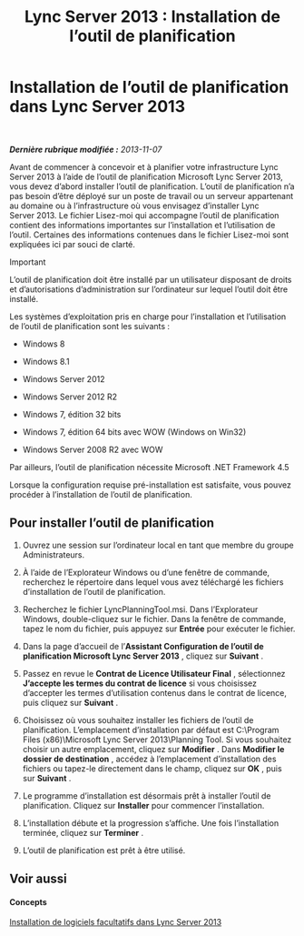 ﻿---
title: 'Lync Server 2013 : Installation de l’outil de planification'
TOCTitle: Installation de l’outil de planification
ms:assetid: ebdc9e26-4b22-4b02-85b9-7462bcfe7c93
ms:mtpsurl: https://technet.microsoft.com/fr-fr/library/Gg615046(v=OCS.15)
ms:contentKeyID: 53095554
ms.date: 05/20/2016
mtps_version: v=OCS.15
ms.translationtype: HT
---

# Installation de l’outil de planification dans Lync Server 2013

 

_**Dernière rubrique modifiée :** 2013-11-07_

Avant de commencer à concevoir et à planifier votre infrastructure Lync Server 2013 à l’aide de l’outil de planification Microsoft Lync Server 2013, vous devez d’abord installer l’outil de planification. L’outil de planification n’a pas besoin d’être déployé sur un poste de travail ou un serveur appartenant au domaine ou à l’infrastructure où vous envisagez d’installer Lync Server 2013. Le fichier Lisez-moi qui accompagne l’outil de planification contient des informations importantes sur l’installation et l’utilisation de l’outil. Certaines des informations contenues dans le fichier Lisez-moi sont expliquées ici par souci de clarté.

> [!IMPORTANT]  
> L’outil de planification doit être installé par un utilisateur disposant de droits et d’autorisations d’administration sur l’ordinateur sur lequel l’outil doit être installé.

Les systèmes d’exploitation pris en charge pour l’installation et l’utilisation de l’outil de planification sont les suivants :

  - Windows 8

  - Windows 8.1

  - Windows Server 2012

  - Windows Server 2012 R2

  - Windows 7, édition 32 bits

  - Windows 7, édition 64 bits avec WOW (Windows on Win32)

  - Windows Server 2008 R2 avec WOW

Par ailleurs, l’outil de planification nécessite Microsoft .NET Framework 4.5

Lorsque la configuration requise pré-installation est satisfaite, vous pouvez procéder à l’installation de l’outil de planification.

## Pour installer l’outil de planification

1.  Ouvrez une session sur l’ordinateur local en tant que membre du groupe Administrateurs.

2.  À l’aide de l’Explorateur Windows ou d’une fenêtre de commande, recherchez le répertoire dans lequel vous avez téléchargé les fichiers d’installation de l’outil de planification.

3.  Recherchez le fichier LyncPlanningTool.msi. Dans l’Explorateur Windows, double-cliquez sur le fichier. Dans la fenêtre de commande, tapez le nom du fichier, puis appuyez sur **Entrée** pour exécuter le fichier.

4.  Dans la page d’accueil de l’**Assistant Configuration de l’outil de planification Microsoft Lync Server 2013** , cliquez sur **Suivant** .

5.  Passez en revue le **Contrat de Licence Utilisateur Final** , sélectionnez **J’accepte les termes du contrat de licence** si vous choisissez d’accepter les termes d’utilisation contenus dans le contrat de licence, puis cliquez sur **Suivant** .

6.  Choisissez où vous souhaitez installer les fichiers de l’outil de planification. L’emplacement d’installation par défaut est C:\\Program Files (x86)\\Microsoft Lync Server 2013\\Planning Tool. Si vous souhaitez choisir un autre emplacement, cliquez sur **Modifier** . Dans **Modifier le dossier de destination** , accédez à l’emplacement d’installation des fichiers ou tapez-le directement dans le champ, cliquez sur **OK** , puis sur **Suivant** .

7.  Le programme d’installation est désormais prêt à installer l’outil de planification. Cliquez sur **Installer** pour commencer l’installation.

8.  L’installation débute et la progression s’affiche. Une fois l’installation terminée, cliquez sur **Terminer** .

9.  L’outil de planification est prêt à être utilisé.

## Voir aussi

#### Concepts

[Installation de logiciels facultatifs dans Lync Server 2013](lync-server-2013-installing-optional-software.md)

